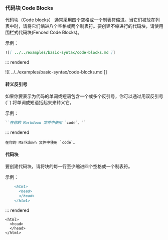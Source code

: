 ### 代码块 Code Blocks

代码块（Code blocks） 通常采用四个空格或一个制表符缩进。当它们被放在列表中时，请将它们缩进八个空格或两个制表符。要创建不缩进行的代码块，请使用围栏式代码块(Fenced Code Blocks)。

示例：

```markdown
![[ ../../examples/basic-syntax/code-blocks.md ]]
```

::: rendered

![[ ../../examples/basic-syntax/code-blocks.md ]]

#### 转义反引号

如果你要表示为代码的单词或短语包含一个或多个反引号，你可以通过用双反引号 (``) 将单词或短语括起来来转义它。

示例：

~~~markdown
``在你的 Markdown 文件中使用 `code`。``
~~~

::: rendered

``在你的 Markdown 文件中使用 `code`。``

#### 代码块

要创建代码块，请将块的每一行至少缩进四个空格或一个制表符。

示例：

~~~markdown
    <html>
      <head>
      </head>
    </html>
~~~

::: rendered

    <html>
      <head>
      </head>
    </html>
